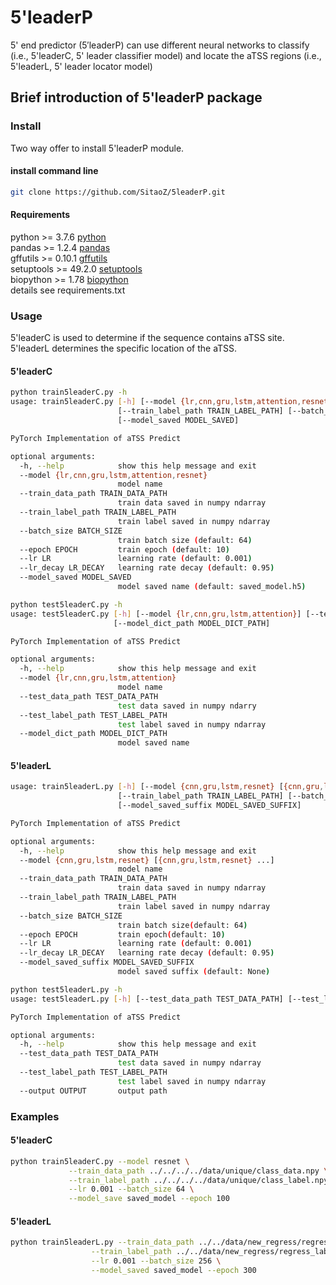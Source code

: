 # 5'leaderP
5' end predictor (5′leaderP) can use different neural networks to classify (i.e., 5'leaderC, 5' leader classifier model) and locate the aTSS regions (i.e., 5'leaderL, 5' leader locator model)


## Brief introduction of 5'leaderP package

### Install
Two way offer to install 5'leaderP module.

#### install command line

```bash
git clone https://github.com/SitaoZ/5leaderP.git
```

#### Requirements

python >= 3.7.6 [python](https://www.python.org/)  
pandas >= 1.2.4 [pandas](https://pandas.pydata.org/docs/)  
gffutils >= 0.10.1 [gffutils](https://pythonhosted.org/gffutils/)  
setuptools >= 49.2.0 [setuptools](https://pypi.org/project/setuptools/)  
biopython >= 1.78 [biopython](https://biopython.org/wiki/Documentation/)  
details see requirements.txt

### Usage
5'leaderC is used to determine if the sequence contains aTSS site. 5'leaderL determines the specific location of the aTSS.

#### 5'leaderC

```bash
python train5leaderC.py -h 
usage: train5leaderC.py [-h] [--model {lr,cnn,gru,lstm,attention,resnet}] [--train_data_path TRAIN_DATA_PATH]
                        [--train_label_path TRAIN_LABEL_PATH] [--batch_size BATCH_SIZE] [--epoch EPOCH] [--lr LR] [--lr_decay LR_DECAY]
                        [--model_saved MODEL_SAVED]

PyTorch Implementation of aTSS Predict

optional arguments:
  -h, --help            show this help message and exit
  --model {lr,cnn,gru,lstm,attention,resnet}
                        model name
  --train_data_path TRAIN_DATA_PATH
                        train data saved in numpy ndarray
  --train_label_path TRAIN_LABEL_PATH
                        train label saved in numpy ndarray
  --batch_size BATCH_SIZE
                        train batch size (default: 64)
  --epoch EPOCH         train epoch (default: 10)
  --lr LR               learning rate (default: 0.001)
  --lr_decay LR_DECAY   learning rate decay (default: 0.95)
  --model_saved MODEL_SAVED
                        model saved name (default: saved_model.h5)
```

```bash
python test5leaderC.py -h 
usage: test5leaderC.py [-h] [--model {lr,cnn,gru,lstm,attention}] [--test_data_path TEST_DATA_PATH] [--test_label_path TEST_LABEL_PATH]
                       [--model_dict_path MODEL_DICT_PATH]

PyTorch Implementation of aTSS Predict

optional arguments:
  -h, --help            show this help message and exit
  --model {lr,cnn,gru,lstm,attention}
                        model name
  --test_data_path TEST_DATA_PATH
                        test data saved in numpy ndarry
  --test_label_path TEST_LABEL_PATH
                        test label saved in numpy ndarray
  --model_dict_path MODEL_DICT_PATH
                        model saved name
```

#### 5'leaderL

```bash 
usage: train5leaderL.py [-h] [--model {cnn,gru,lstm,resnet} [{cnn,gru,lstm,resnet} ...]] [--train_data_path TRAIN_DATA_PATH]
                        [--train_label_path TRAIN_LABEL_PATH] [--batch_size BATCH_SIZE] [--epoch EPOCH] [--lr LR] [--lr_decay LR_DECAY]
                        [--model_saved_suffix MODEL_SAVED_SUFFIX]

PyTorch Implementation of aTSS Predict

optional arguments:
  -h, --help            show this help message and exit
  --model {cnn,gru,lstm,resnet} [{cnn,gru,lstm,resnet} ...]
                        model name
  --train_data_path TRAIN_DATA_PATH
                        train data saved in numpy ndarray
  --train_label_path TRAIN_LABEL_PATH
                        train label saved in numpy ndarray
  --batch_size BATCH_SIZE
                        train batch size(default: 64)
  --epoch EPOCH         train epoch(default: 10)
  --lr LR               learning rate (default: 0.001)
  --lr_decay LR_DECAY   learning rate decay (default: 0.95)
  --model_saved_suffix MODEL_SAVED_SUFFIX
                        model saved suffix (default: None)
```

```bash
python test5leaderL.py -h 
usage: test5leaderL.py [-h] [--test_data_path TEST_DATA_PATH] [--test_label_path TEST_LABEL_PATH] [--output OUTPUT]

PyTorch Implementation of aTSS Predict

optional arguments:
  -h, --help            show this help message and exit
  --test_data_path TEST_DATA_PATH
                        test data saved in numpy ndarray
  --test_label_path TEST_LABEL_PATH
                        test label saved in numpy ndarray
  --output OUTPUT       output path
```
### Examples

#### 5'leaderC

```bash
python train5leaderC.py --model resnet \
             --train_data_path ../../../../data/unique/class_data.npy \
             --train_label_path ../../../../data/unique/class_label.npy \
             --lr 0.001 --batch_size 64 \
             --model_save saved_model --epoch 100
```
    
#### 5'leaderL

```bash 
python train5leaderL.py --train_data_path ../../data/new_regress/regress_data_peak.npy \
                  --train_label_path ../../data/new_regress/regress_label_peak.npy \
                  --lr 0.001 --batch_size 256 \
                  --model_saved saved_model --epoch 300
```
    

